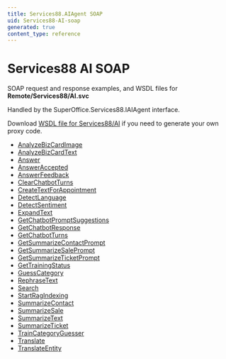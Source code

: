 ```yaml
---
title: Services88.AIAgent SOAP
uid: Services88-AI-soap
generated: true
content_type: reference
---
```


# Services88 AI SOAP

SOAP request and response examples, and WSDL files for **Remote/Services88/AI.svc**

Handled by the <see cref="T:SuperOffice.Services88.IAIAgent">SuperOffice.Services88.IAIAgent</see> interface.



Download [WSDL file for Services88/AI](../Services88-AI.md) if you need to generate your own proxy code.

* [AnalyzeBizCardImage](AnalyzeBizCardImage.md)
* [AnalyzeBizCardText](AnalyzeBizCardText.md)
* [Answer](Answer.md)
* [AnswerAccepted](AnswerAccepted.md)
* [AnswerFeedback](AnswerFeedback.md)
* [ClearChatbotTurns](ClearChatbotTurns.md)
* [CreateTextForAppointment](CreateTextForAppointment.md)
* [DetectLanguage](DetectLanguage.md)
* [DetectSentiment](DetectSentiment.md)
* [ExpandText](ExpandText.md)
* [GetChatbotPromptSuggestions](GetChatbotPromptSuggestions.md)
* [GetChatbotResponse](GetChatbotResponse.md)
* [GetChatbotTurns](GetChatbotTurns.md)
* [GetSummarizeContactPrompt](GetSummarizeContactPrompt.md)
* [GetSummarizeSalePrompt](GetSummarizeSalePrompt.md)
* [GetSummarizeTicketPrompt](GetSummarizeTicketPrompt.md)
* [GetTrainingStatus](GetTrainingStatus.md)
* [GuessCategory](GuessCategory.md)
* [RephraseText](RephraseText.md)
* [Search](Search.md)
* [StartRagIndexing](StartRagIndexing.md)
* [SummarizeContact](SummarizeContact.md)
* [SummarizeSale](SummarizeSale.md)
* [SummarizeText](SummarizeText.md)
* [SummarizeTicket](SummarizeTicket.md)
* [TrainCategoryGuesser](TrainCategoryGuesser.md)
* [Translate](Translate.md)
* [TranslateEntity](TranslateEntity.md)

